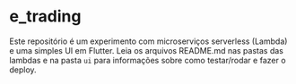 # e_trading

Este repositório é um experimento com microserviços serverless (Lambda) e uma simples UI em Flutter.
Leia os arquivos README.md nas pastas das lambdas e na pasta `ui` para informações sobre como testar/rodar e fazer o deploy.

